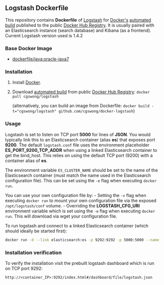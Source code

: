## Logstash Dockerfile

This repository contains **Dockerfile** of [Logstash](http://www.elasticsearch.org/) for [Docker's](https://www.docker.com/) [automated build](https://registry.hub.docker.com/u/cgswong/logstash/) published to the public [Docker Hub Registry](https://registry.hub.docker.com/).
It is usually paired with an Elasticsearch instance (search database) and Kibana (as a frontend). Current Logstash version used is 1.4.2

### Base Docker Image

* [dockerfile/java:oracle-java7](http://dockerfile.github.io/#/java)

### Installation

1. Install [Docker](https://www.docker.com/).

2. Download [automated build](https://registry.hub.docker.com/u/cgswong/logstash/) from public [Docker Hub Registry](https://registry.hub.docker.com/): `docker pull cgswong/logstash`

   (alternatively, you can build an image from Dockerfile: `docker build -t="cgswong/logstash" github.com/cgswong/docker-logstash`)

### Usage
Logstash is set to listen on TCP port **5000** for lines of **JSON**. You would typically link this to an Elasticsearch container (alias **es**) that exposes port **9200**. The default `logstash.conf` file uses the environment placeholder **ES_PORT_9200_TCP_ADDR** when using a linked Elasticsearch container to get the bind_host. This relies on using the default TCP port (9200) with a container alias of **es**.

The environment variable `ES_CLUSTER_NAME` should be set to the name of the Elasticsearch container (must match the name used in the Elasticsearch configuration file). This can be set using the `-e` flag when executing `docker run`.

You can use your own configuration file by:
    - Setting the `-v` flag when executing `docker run` to mount your own configuration file via the exposed `/opt/logstash/conf` volume.
    - Overriding the **LOGSTASH_CFG_URI** environment variable which is set using the `-e` flag when executing `docker run`. This will download via wget your configuration file.

To run logstash and connect to a linked Elasticsearch container (which should ideally be started first):
```sh
docker run -d --link elasticsearch:es -p 9292:9292 -p 5000:5000 --name logstash cgswong/logstash
```

### Installation verification
To verify the installation visit the prebuilt logstash dashboard which is run on TCP port 9292:
```
http://<container_IP>:9292/index.html#/dashboard/file/logstash.json
```
